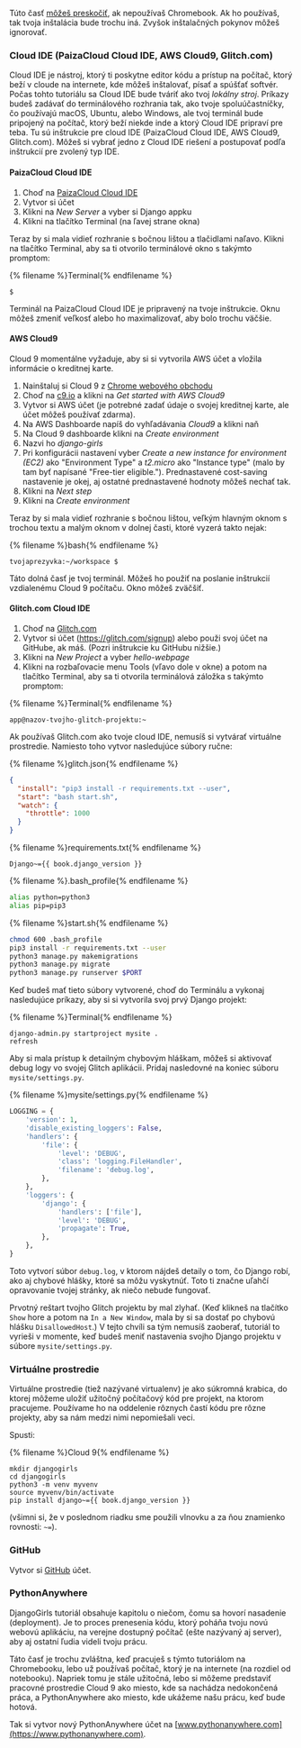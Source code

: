 Túto časť [môžeš preskočiť](http://tutorial.djangogirls.org/en/installation/#install-python), ak nepoužívaš Chromebook. Ak ho používaš, tak tvoja inštalácia bude trochu iná. Zvyšok inštalačných pokynov môžeš ignorovať.

### Cloud IDE (PaizaCloud Cloud IDE, AWS Cloud9, Glitch.com)

Cloud IDE je nástroj, ktorý ti poskytne editor kódu a prístup na počítač, ktorý beží v cloude na internete, kde môžeš inštalovať, písať a spúšťať softvér. Počas tohto tutoriálu sa Cloud IDE bude tváriť ako tvoj *lokálny stroj*. Príkazy budeš zadávať do terminálového rozhrania tak, ako tvoje spoluúčastníčky, čo používajú macOS, Ubuntu, alebo Windows, ale tvoj terminál bude pripojený na počítač, ktorý beží niekde inde a ktorý Cloud IDE pripraví pre teba. Tu sú inštrukcie pre cloud IDE (PaizaCloud Cloud IDE, AWS Cloud9, Glitch.com). Môžeš si vybrať jedno z Cloud IDE riešení a postupovať podľa inštrukcií pre zvolený typ IDE.

#### PaizaCloud Cloud IDE

1. Choď na [PaizaCloud Cloud IDE](https://paiza.cloud/)
2. Vytvor si účet
3. Klikni na *New Server* a vyber si Django appku
4. Klikni na tlačítko Terminal (na ľavej strane okna)

Teraz by si mala vidieť rozhranie s bočnou lištou a tlačidlami naľavo. Klikni na tlačítko Terminal, aby sa ti otvorilo terminálové okno s takýmto promptom:

{% filename %}Terminal{% endfilename %}

    $
    

Terminál na PaizaCloud Cloud IDE je pripravený na tvoje inštrukcie. Oknu môžeš zmeniť veľkosť alebo ho maximalizovať, aby bolo trochu väčšie.

#### AWS Cloud9

Cloud 9 momentálne vyžaduje, aby si si vytvorila AWS účet a vložila informácie o kreditnej karte.

1. Nainštaluj si Cloud 9 z [Chrome webového obchodu](https://chrome.google.com/webstore/detail/cloud9/nbdmccoknlfggadpfkmcpnamfnbkmkcp)
2. Choď na [c9.io](https://c9.io) a klikni na *Get started with AWS Cloud9*
3. Vytvor si AWS účet (je potrebné zadať údaje o svojej kreditnej karte, ale účet môžeš používať zdarma).
4. Na AWS Dashboarde napíš do vyhľadávania *Cloud9* a klikni naň
5. Na Cloud 9 dashboarde klikni na *Create environment*
6. Nazvi ho *django-girls*
7. Pri konfigurácii nastavení vyber *Create a new instance for environment (EC2)* ako "Environment Type" a *t2.micro* ako "Instance type" (malo by tam byť napísané "Free-tier eligible."). Prednastavené cost-saving nastavenie je okej, aj ostatné prednastavené hodnoty môžeš nechať tak.
8. Klikni na *Next step*
9. Klikni na *Create environment*

Teraz by si mala vidieť rozhranie s bočnou lištou, veľkým hlavným oknom s trochou textu a malým oknom v dolnej časti, ktoré vyzerá takto nejak:

{% filename %}bash{% endfilename %}

    tvojaprezyvka:~/workspace $
    

Táto dolná časť je tvoj terminál. Môžeš ho použiť na poslanie inštrukcií vzdialenému Cloud 9 počítaču. Okno môžeš zväčšiť.

#### Glitch.com Cloud IDE

1. Choď na [Glitch.com](https://glitch.com/)
2. Vytvor si účet (https://glitch.com/signup) alebo použi svoj účet na GitHube, ak máš. (Pozri inštrukcie ku GitHubu nižšie.)
3. Klikni na *New Project* a vyber *hello-webpage*
4. Klikni na rozbaľovacie menu Tools (vľavo dole v okne) a potom na tlačítko Terminal, aby sa ti otvorila terminálová záložka s takýmto promptom:

{% filename %}Terminal{% endfilename %}

    app@nazov-tvojho-glitch-projektu:~
    

Ak používaš Glitch.com ako tvoje cloud IDE, nemusíš si vytvárať virtuálne prostredie. Namiesto toho vytvor nasledujúce súbory ručne:

{% filename %}glitch.json{% endfilename %}

```json
{
  "install": "pip3 install -r requirements.txt --user",
  "start": "bash start.sh",
  "watch": {
    "throttle": 1000
  }
}
```

{% filename %}requirements.txt{% endfilename %}

    Django~={{ book.django_version }}
    

{% filename %}.bash_profile{% endfilename %}

```bash
alias python=python3
alias pip=pip3
```

{% filename %}start.sh{% endfilename %}

```bash
chmod 600 .bash_profile
pip3 install -r requirements.txt --user
python3 manage.py makemigrations
python3 manage.py migrate
python3 manage.py runserver $PORT
```

Keď budeš mať tieto súbory vytvorené, choď do Terminálu a vykonaj nasledujúce príkazy, aby si si vytvorila svoj prvý Django projekt:

{% filename %}Terminal{% endfilename %}

    django-admin.py startproject mysite .
    refresh
    

Aby si mala prístup k detailným chybovým hláškam, môžeš si aktivovať debug logy vo svojej Glitch aplikácii. Pridaj nasledovné na koniec súboru `mysite/settings.py`.

{% filename %}mysite/settings.py{% endfilename %}

```python
LOGGING = {
    'version': 1,
    'disable_existing_loggers': False,
    'handlers': {
        'file': {
            'level': 'DEBUG',
            'class': 'logging.FileHandler',
            'filename': 'debug.log',
        },
    },
    'loggers': {
        'django': {
            'handlers': ['file'],
            'level': 'DEBUG',
            'propagate': True,
        },
    },
}
```

Toto vytvorí súbor `debug.log`, v ktorom nájdeš detaily o tom, čo Django robí, ako aj chybové hlášky, ktoré sa môžu vyskytnúť. Toto ti značne uľahčí opravovanie tvojej stránky, ak niečo nebude fungovať.

Prvotný reštart tvojho Glitch projektu by mal zlyhať. (Keď klikneš na tlačítko `Show` hore a potom na `In a New Window`, mala by si sa dostať po chybovú hlášku `DisallowedHost`.) V tejto chvíli sa tým nemusíš zaoberať, tutoriál to vyrieši v momente, keď budeš meniť nastavenia svojho Django projektu v súbore `mysite/settings.py`.

### Virtuálne prostredie

Virtuálne prostredie (tiež nazývané virtualenv) je ako súkromná krabica, do ktorej môžeme uložiť užitočný počítačový kód pre projekt, na ktorom pracujeme. Používame ho na oddelenie rôznych častí kódu pre rôzne projekty, aby sa nám medzi nimi nepomiešali veci.

Spusti:

{% filename %}Cloud 9{% endfilename %}

    mkdir djangogirls
    cd djangogirls
    python3 -m venv myvenv
    source myvenv/bin/activate
    pip install django~={{ book.django_version }}
    

(všimni si, že v poslednom riadku sme použili vlnovku a za ňou znamienko rovnosti: `~=`).

### GitHub

Vytvor si [GitHub](https://github.com) účet.

### PythonAnywhere

DjangoGirls tutoriál obsahuje kapitolu o niečom, čomu sa hovorí nasadenie (deployment). Je to proces prenesenia kódu, ktorý poháňa tvoju novú webovú aplikáciu, na verejne dostupný počítač (ešte nazývaný aj server), aby aj ostatní ľudia videli tvoju prácu.

Táto časť je trochu zvláštna, keď pracuješ s týmto tutoriálom na Chromebooku, lebo už používaš počítač, ktorý je na internete (na rozdiel od notebooku). Napriek tomu je stále užitočná, lebo si môžeme predstaviť pracovné prostredie Cloud 9 ako miesto, kde sa nachádza nedokončená práca, a PythonAnywhere ako miesto, kde ukážeme našu prácu, keď bude hotová.

Tak si vytvor nový PythonAnywhere účet na [www.pythonanywhere.com](https://www.pythonanywhere.com).